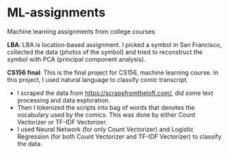 # ML-assignments
Machine learning assignments from college courses

**LBA**: LBA is location-based assignment. I picked a symbol in San Francisco, collected the data (photos of the symbol)  and tried to reconstruct the symbol with PCA (principal component analysis).

**CS156 final**: This is the final project for CS156, machine learning course. In this project, I used natural language to classify comic transcript.
- I scraped the data from https://scrapsfromtheloft.com/, did some text processing and data exploration.
- Then I tokenized the scripts into bag of words that denotes the vocabulary used by the comics. This was done by either Count Vectorizer or TF-IDF Vectorizer.
- I used Neural Network (for only Count Vectorizer) and Logistic Regression (for both Count Vectorizer and TF-IDF Vectorizer) to classify the data.
